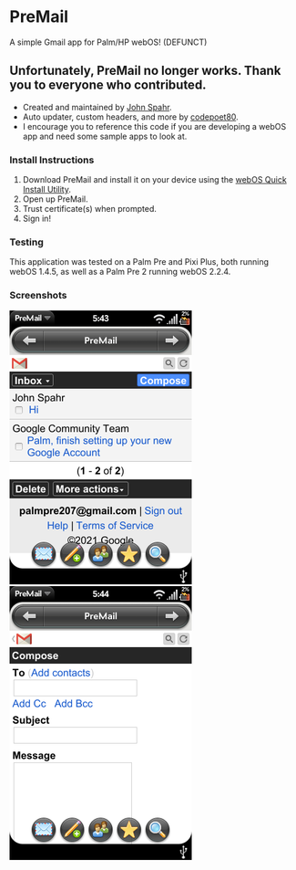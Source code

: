 # PreMail

A simple Gmail app for Palm/HP webOS! (DEFUNCT)

## Unfortunately, PreMail no longer works. Thank you to everyone who contributed.

- Created and maintained by [John Spahr](https://github.com/JohnSpahr).
- Auto updater, custom headers, and more by [codepoet80](https://github.com/codepoet80).
- I encourage you to reference this code if you are developing a webOS app and need some sample apps to look at.

### Install Instructions
1. Download PreMail and install it on your device using the [webOS Quick Install Utility](https://github.com/JayCanuck/webos-quick-install/releases).
2. Open up PreMail.
3. Trust certificate(s) when prompted.
4. Sign in!

### Testing
This application was tested on a Palm Pre and Pixi Plus, both running webOS 1.4.5, as well as a Palm Pre 2 running webOS 2.2.4.

### Screenshots
![Inbox](Screenshots/inbox.png)
![Compose](Screenshots/compose.png)
